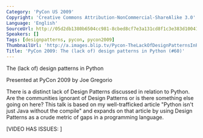 ```yaml
---
Category: 'PyCon US 2009'
Copyright: 'Creative Commons Attribution-NonCommercial-ShareAlike 3.0'
Language: 'English'
SourceUrl: http://05d2db1380b6504cc981-8cbed8cf7e3a131cd8f1c3e383d10041.r93.cf2.rackcdn.com/pycon-us-2009/146_pycon-2009-the-lack-of-design-patterns-in-python-60.mp4
Speakers: []
Tags: [designpatterns, pycon, pycon2009]
ThumbnailUrl: 'http://a.images.blip.tv/Pycon-TheLackOfDesignPatternsInPython277-764.jpg'
Title: 'PyCon 2009: The (lack of) design patterns in Python (#60)'
---
```

The (lack of) design patterns in Python

  
Presented at PyCon 2009 by Joe Gregorio

  
There is a distinct lack of Design Patterns discussed in relation to Python.
Are the communities ignorant of Design Patterns or is there something else
going on here? This talk is based on my well-trafficked article "Python isn't
just Java without the compile" and expands on that article by using Design
Patterns as a crude metric of gaps in a programming language.

  
[VIDEO HAS ISSUES: ]
